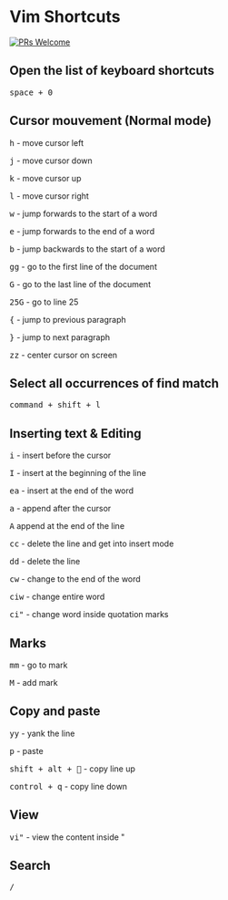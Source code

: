 # Vim Shortcuts
[![PRs Welcome](https://img.shields.io/badge/PRs-welcome-brightgreen.svg?style=flat-square)](http://makeapullrequest.com)
## Open the list of keyboard shortcuts
<kbd>space + 0</kbd>

## Cursor mouvement (Normal mode)
<kbd>h</kbd> - move cursor left

<kbd>j</kbd> - move cursor down

<kbd>k</kbd> - move cursor up

<kbd>l</kbd> - move cursor right

<kbd>w</kbd> - jump forwards to the start of a word

<kbd>e</kbd> - jump forwards to the end of a word

<kbd>b</kbd> - jump backwards to the start of a word

<kbd>gg</kbd> - go to the first line of the document

<kbd>G</kbd> - go to the last line of the document

<kbd>25G</kbd> - go to line 25

<kbd>{</kbd> - jump to previous paragraph

<kbd>}</kbd> - jump to next paragraph

<kbd>zz</kbd> - center cursor on screen

## Select all occurrences of find match
<kbd>command + shift + l</kbd>  

## Inserting text & Editing
<kbd>i</kbd>  - insert before the cursor

<kbd>I</kbd> - insert at the beginning of the line

<kbd>ea</kbd> - insert at the end of the word

<kbd>a</kbd> - append after the cursor

<kbd>A</kbd> append at the end of the line

<kbd>cc</kbd> - delete the line and get into insert mode

<kbd>dd</kbd> - delete the line

<kbd>cw</kbd> - change to the end of the word

<kbd>ciw</kbd> - change entire word

<kbd>ci"</kbd> - change word inside quotation marks

## Marks
<kbd>mm</kbd> - go to mark 

<kbd>M</kbd> - add mark

## Copy and paste
<kbd>yy</kbd> - yank the line

<kbd>p</kbd> - paste

<kbd>shift + alt + 🔼</kbd> - copy line up

<kbd>control + q</kbd> - copy line down

## View
<kbd>vi"</kbd> - view the content inside "

## Search
<kbd>/</kbd>





